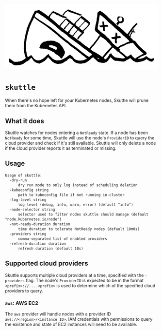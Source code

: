 ![Skuttle](skuttle.png)

# `skuttle`

When there's no hope left for your Kubernetes nodes, Skuttle will prune them from the Kubernetes API.

## What it does

Skuttle watches for nodes entering a `NotReady` state.
If a node has been `NotReady` for some time, Skuttle will use the node's `ProviderID` to query the cloud provider and check if it's still available.
Skuttle will only delete a node if the cloud provider reports it as terminated or missing.

## Usage

```
Usage of skuttle:
  -dry-run
      dry run mode to only log instead of scheduling deletion
  -kubeconfig string
      path to kubeconfig file if not running in-cluster
  -log-level string
      log level (debug, info, warn, error) (default "info")
  -node-selector string
      selector used to filter nodes skuttle should manage (default "node.kubernetes.io/node")
  -not-ready-duration duration
      time duration to tolerate NotReady nodes (default 10m0s)
  -providers string
      comma-separated list of enabled providers
  -refresh-duration duration
      refresh duration (default 10s)
```

## Supported cloud providers

Skuttle supports multiple cloud providers at a time, specified with the `-providers` flag.
The node's `ProviderID` is expected to be in the format `<prefix>://...`.
`<prefix>` is used to determine which of the specified cloud providers to query.

### `aws`: AWS EC2

The `aws` provider will handle nodes with a provider ID `aws://<region>/<instance ID>`.
IAM credentials with permissions to query the existence and state of EC2 instances will need to be available.
